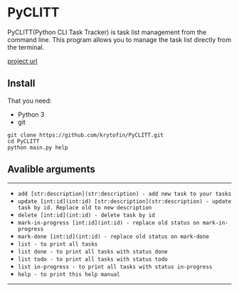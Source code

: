 # PyCLITT


PyCLITT(Python CLI Task Tracker) is task list management from the command line. This program allows you to manage the task list directly from the terminal.

[project url](https://github.com/krytofin/PyCLITT)


## Install

That you need:

* Python 3
* git

```
git clone https://github.com/krytofin/PyCLITT.git
cd PyCLITT
python main.py help
```

## Avalible arguments

---



* `add [str:description](str:description) - add new task to your tasks`
* `update [int:id](int:id) [str:description](str:description) - update task by id. Replace old to new description`
* `delete [int:id](int:id) - delete task by id`
* `mark-in-progress [int:id](int:id) - replace old status on mark-in-progress`
* `mark-done [int:id](int:id) - replace old status on mark-done`
* `list - to print all tasks`
* `list done - to print all tasks with status done`
* `list todo - to print all tasks with status todo`
* `list in-progress - to print all tasks with status in-progress`
* `help - to print this help manual`

---
